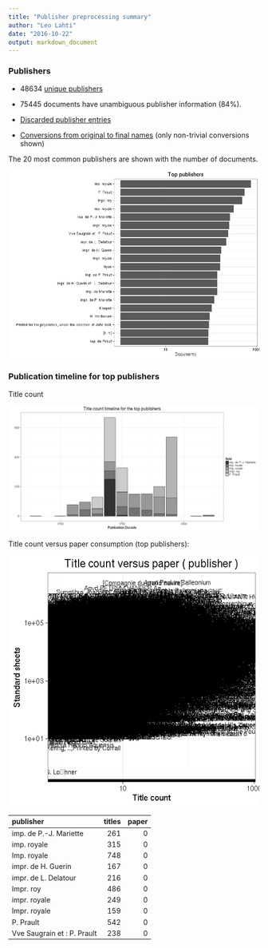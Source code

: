 ```yaml
---
title: "Publisher preprocessing summary"
author: "Leo Lahti"
date: "2016-10-22"
output: markdown_document
---
```



### Publishers

 * 48634 [unique publishers](output.tables/publisher_accepted.csv)

 * 75445 documents have unambiguous publisher information (84%). 

 * [Discarded publisher entries](output.tables/publisher_discarded.csv)

 * [Conversions from original to final names](output.tables/publisher_conversion_nontrivial.csv) (only non-trivial conversions shown)


The 20 most common publishers are shown with the number of documents. 

![plot of chunk summarypublisher2](figure/summarypublisher2-1.png)

### Publication timeline for top publishers

Title count

![plot of chunk summaryTop10pubtimeline](figure/summaryTop10pubtimeline-1.png)



Title count versus paper consumption (top publishers):

![plot of chunk publishertitlespapers](figure/publishertitlespapers-1.png)

|publisher                   | titles| paper|
|:---------------------------|------:|-----:|
|imp. de P.-J. Mariette      |    261|     0|
|imp. royale                 |    315|     0|
|Imp. royale                 |    748|     0|
|impr. de H. Guerin          |    167|     0|
|impr. de L. Delatour        |    216|     0|
|Impr. roy                   |    486|     0|
|impr. royale                |    249|     0|
|Impr. royale                |    159|     0|
|P. Prault                   |    542|     0|
|Vve Saugrain et : P. Prault |    238|     0|


